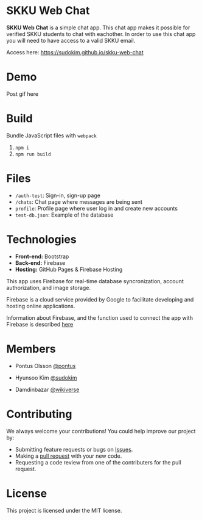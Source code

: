 # SKKU Web Chat

**SKKU Web Chat** is a simple chat app. This chat app makes it possible for verified SKKU students to chat with eachother. In order to use this chat app you will need to have access to a valid SKKU email.

Access here: https://sudokim.github.io/skku-web-chat


# Demo
Post gif here

# Build

Bundle JavaScript files with `webpack`

1. `npm i`
2. `npm run build`

# Files

- `/auth-test`: Sign-in, sign-up page
- `/chats`: Chat page where messages are being sent
- `profile`: Profile page where user log in and create new accounts
- `test-db.json`: Example of the database

# Technologies
   - **Front-end:** Bootstrap
   - **Back-end:** Firebase
   - **Hosting:** GitHub Pages & Firebase Hosting

This app uses Firebase for real-time database syncronization, account authorization, and image storage. 

Firebase is a cloud service provided by Google to facilitate developing and hosting online applications.

Information about Firebase, and the function used to connect the app with Firebase is described [here](https://github.com/sudokim/skku-web-chat/blob/main/src/README.md)

# Members

- Pontus Olsson
  [@pontus](https://github.com/nosslo)

- Hyunsoo Kim
  [@sudokim](https://github.com/sudokim)

- Damdinbazar
  [@wikiverse](https://github.com/wikiverse)

# Contributing

We always welcome your contributions! You could help improve our project by:

- Submitting feature requests or bugs on [Issues](https://github.com/sudokim/skku-web-chat/issues).
- Making a [pull request](https://github.com/sudokim/skku-web-chat/pulls) with your new code.
- Requesting a code review from one of the contributers for the pull request.

# License

This project is licensed under the MIT license.

